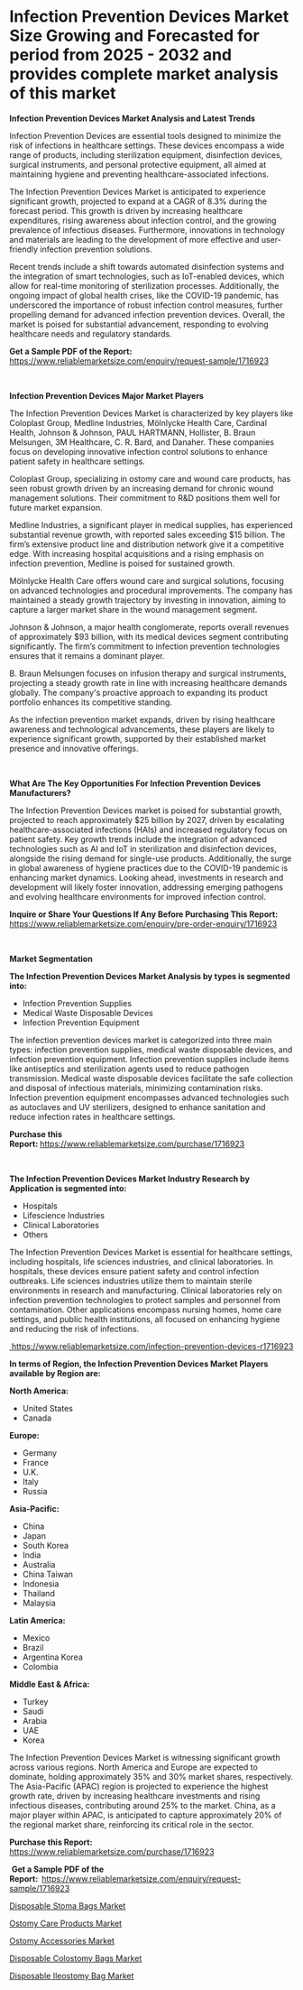<p><h1>Infection Prevention Devices Market Size Growing and Forecasted for period from 2025 - 2032 and provides complete market analysis of this market</h1></p><p><strong>Infection Prevention Devices Market Analysis and Latest Trends</strong></p>
<p><p>Infection Prevention Devices are essential tools designed to minimize the risk of infections in healthcare settings. These devices encompass a wide range of products, including sterilization equipment, disinfection devices, surgical instruments, and personal protective equipment, all aimed at maintaining hygiene and preventing healthcare-associated infections. </p><p>The Infection Prevention Devices Market is anticipated to experience significant growth, projected to expand at a CAGR of 8.3% during the forecast period. This growth is driven by increasing healthcare expenditures, rising awareness about infection control, and the growing prevalence of infectious diseases. Furthermore, innovations in technology and materials are leading to the development of more effective and user-friendly infection prevention solutions. </p><p>Recent trends include a shift towards automated disinfection systems and the integration of smart technologies, such as IoT-enabled devices, which allow for real-time monitoring of sterilization processes. Additionally, the ongoing impact of global health crises, like the COVID-19 pandemic, has underscored the importance of robust infection control measures, further propelling demand for advanced infection prevention devices. Overall, the market is poised for substantial advancement, responding to evolving healthcare needs and regulatory standards.</p></p>
<p><strong>Get a Sample PDF of the Report:&nbsp;</strong> <a href="https://www.reliablemarketsize.com/enquiry/request-sample/1716923?utm_campaign=1832&utm_medium=2&utm_source=Github&utm_content=ia&utm_term=25032025&utm_id=infection-prevention-devices">https://www.reliablemarketsize.com/enquiry/request-sample/1716923</a></p>
<p>&nbsp;</p>
<p><strong>Infection Prevention Devices Major Market Players</strong></p>
<p><p>The Infection Prevention Devices Market is characterized by key players like Coloplast Group, Medline Industries, Mölnlycke Health Care, Cardinal Health, Johnson & Johnson, PAUL HARTMANN, Hollister, B. Braun Melsungen, 3M Healthcare, C. R. Bard, and Danaher. These companies focus on developing innovative infection control solutions to enhance patient safety in healthcare settings.</p><p>Coloplast Group, specializing in ostomy care and wound care products, has seen robust growth driven by an increasing demand for chronic wound management solutions. Their commitment to R&D positions them well for future market expansion.</p><p>Medline Industries, a significant player in medical supplies, has experienced substantial revenue growth, with reported sales exceeding $15 billion. The firm’s extensive product line and distribution network give it a competitive edge. With increasing hospital acquisitions and a rising emphasis on infection prevention, Medline is poised for sustained growth.</p><p>Mölnlycke Health Care offers wound care and surgical solutions, focusing on advanced technologies and procedural improvements. The company has maintained a steady growth trajectory by investing in innovation, aiming to capture a larger market share in the wound management segment.</p><p>Johnson & Johnson, a major health conglomerate, reports overall revenues of approximately $93 billion, with its medical devices segment contributing significantly. The firm’s commitment to infection prevention technologies ensures that it remains a dominant player.</p><p>B. Braun Melsungen focuses on infusion therapy and surgical instruments, projecting a steady growth rate in line with increasing healthcare demands globally. The company's proactive approach to expanding its product portfolio enhances its competitive standing.</p><p>As the infection prevention market expands, driven by rising healthcare awareness and technological advancements, these players are likely to experience significant growth, supported by their established market presence and innovative offerings.</p></p>
<p>&nbsp;</p>
<p><strong>What Are The Key Opportunities For Infection Prevention Devices Manufacturers?</strong></p>
<p><p>The Infection Prevention Devices market is poised for substantial growth, projected to reach approximately $25 billion by 2027, driven by escalating healthcare-associated infections (HAIs) and increased regulatory focus on patient safety. Key growth trends include the integration of advanced technologies such as AI and IoT in sterilization and disinfection devices, alongside the rising demand for single-use products. Additionally, the surge in global awareness of hygiene practices due to the COVID-19 pandemic is enhancing market dynamics. Looking ahead, investments in research and development will likely foster innovation, addressing emerging pathogens and evolving healthcare environments for improved infection control.</p></p>
<p><strong>Inquire or Share Your Questions If Any Before Purchasing This Report:</strong> <a href="https://www.reliablemarketsize.com/enquiry/pre-order-enquiry/1716923?utm_campaign=1832&utm_medium=2&utm_source=Github&utm_content=ia&utm_term=25032025&utm_id=infection-prevention-devices">https://www.reliablemarketsize.com/enquiry/pre-order-enquiry/1716923</a></p>
<p>&nbsp;</p>
<p><strong>Market Segmentation</strong></p>
<p><strong>The Infection Prevention Devices Market Analysis by types is segmented into:</strong></p>
<p><ul><li>Infection Prevention Supplies</li><li>Medical Waste Disposable Devices</li><li>Infection Prevention Equipment</li></ul></p>
<p><p>The infection prevention devices market is categorized into three main types: infection prevention supplies, medical waste disposable devices, and infection prevention equipment. Infection prevention supplies include items like antiseptics and sterilization agents used to reduce pathogen transmission. Medical waste disposable devices facilitate the safe collection and disposal of infectious materials, minimizing contamination risks. Infection prevention equipment encompasses advanced technologies such as autoclaves and UV sterilizers, designed to enhance sanitation and reduce infection rates in healthcare settings.</p></p>
<p><strong>Purchase this Report:&nbsp;</strong><a href="https://www.reliablemarketsize.com/purchase/1716923?utm_campaign=1832&utm_medium=2&utm_source=Github&utm_content=ia&utm_term=25032025&utm_id=infection-prevention-devices">https://www.reliablemarketsize.com/purchase/1716923</a></p>
<p>&nbsp;</p>
<p><strong>The Infection Prevention Devices Market Industry Research by Application is segmented into:</strong></p>
<p><ul><li>Hospitals</li><li>Lifescience Industries</li><li>Clinical Laboratories</li><li>Others</li></ul></p>
<p><p>The Infection Prevention Devices Market is essential for healthcare settings, including hospitals, life sciences industries, and clinical laboratories. In hospitals, these devices ensure patient safety and control infection outbreaks. Life sciences industries utilize them to maintain sterile environments in research and manufacturing. Clinical laboratories rely on infection prevention technologies to protect samples and personnel from contamination. Other applications encompass nursing homes, home care settings, and public health institutions, all focused on enhancing hygiene and reducing the risk of infections.</p></p>
<p><a href="https://www.reliablemarketsize.com/infection-prevention-devices-r1716923?utm_campaign=1832&utm_medium=2&utm_source=Github&utm_content=ia&utm_term=25032025&utm_id=infection-prevention-devices">&nbsp;https://www.reliablemarketsize.com/infection-prevention-devices-r1716923</a></p>
<p><strong>In terms of Region, the Infection Prevention Devices Market Players available by Region are:</strong></p>
<p>
    <p> <strong> North America: </strong>
        <ul>
            <li>United States</li>
            <li>Canada</li>
        </ul>
        </p> 
    <p> <strong> Europe: </strong>
        <ul>
            <li>Germany</li>
            <li>France</li>
            <li>U.K.</li>
            <li>Italy</li>
            <li>Russia</li>
        </ul>
        </p> 
    <p> <strong> Asia-Pacific: </strong>
        <ul>
            <li>China</li>
            <li>Japan</li>
            <li>South Korea</li>
            <li>India</li>
            <li>Australia</li>
            <li>China Taiwan</li>
            <li>Indonesia</li>
            <li>Thailand</li>
            <li>Malaysia</li>
        </ul>
        </p> 
    <p> <strong> Latin America: </strong>
        <ul>
            <li>Mexico</li>
            <li>Brazil</li>
            <li>Argentina Korea</li>
            <li>Colombia</li>
        </ul>
        </p> 
    <p> <strong> Middle East & Africa: </strong>
        <ul>
            <li>Turkey</li>
            <li>Saudi</li>
            <li>Arabia</li>
            <li>UAE</li>
            <li>Korea</li>
        </ul>
    </p>
    </p>
<p><p>The Infection Prevention Devices Market is witnessing significant growth across various regions. North America and Europe are expected to dominate, holding approximately 35% and 30% market shares, respectively. The Asia-Pacific (APAC) region is projected to experience the highest growth rate, driven by increasing healthcare investments and rising infectious diseases, contributing around 25% to the market. China, as a major player within APAC, is anticipated to capture approximately 20% of the regional market share, reinforcing its critical role in the sector.</p></p>
<p><strong>Purchase this Report: </strong><a href="https://www.reliablemarketsize.com/purchase/1716923?utm_campaign=1832&utm_medium=2&utm_source=Github&utm_content=ia&utm_term=25032025&utm_id=infection-prevention-devices">https://www.reliablemarketsize.com/purchase/1716923</a></p>
<p>&nbsp;<strong>Get a Sample PDF of the Report:&nbsp;&nbsp;</strong><a href="https://www.reliablemarketsize.com/enquiry/request-sample/1716923?utm_campaign=1832&utm_medium=2&utm_source=Github&utm_content=ia&utm_term=25032025&utm_id=infection-prevention-devices">https://www.reliablemarketsize.com/enquiry/request-sample/1716923</a></p>
<p><strong></strong></p>
<p><p><a href="https://github.com/wiltsdeenyuw/Market-Research-Report-List-1/blob/main/disposable-stoma-bags-market.md?utm_campaign=1832&utm_medium=2&utm_source=Github&utm_content=ia&utm_term=25032025&utm_id=infection-prevention-devices">Disposable Stoma Bags Market</a></p><p><a href="https://github.com/fabrehugessf/Market-Research-Report-List-1/blob/main/ostomy-care-products-market.md?utm_campaign=1832&utm_medium=2&utm_source=Github&utm_content=ia&utm_term=25032025&utm_id=infection-prevention-devices">Ostomy Care Products Market</a></p><p><a href="https://github.com/lotoahshaiek/Market-Research-Report-List-1/blob/main/ostomy-accessories-market.md?utm_campaign=1832&utm_medium=2&utm_source=Github&utm_content=ia&utm_term=25032025&utm_id=infection-prevention-devices">Ostomy Accessories Market</a></p><p><a href="https://github.com/nsmifidget3/Market-Research-Report-List-1/blob/main/disposable-colostomy-bags-market.md?utm_campaign=1832&utm_medium=2&utm_source=Github&utm_content=ia&utm_term=25032025&utm_id=infection-prevention-devices">Disposable Colostomy Bags Market</a></p><p><a href="https://github.com/orlinvisonju/Market-Research-Report-List-1/blob/main/disposable-ileostomy-bag-market.md?utm_campaign=1832&utm_medium=2&utm_source=Github&utm_content=ia&utm_term=25032025&utm_id=infection-prevention-devices">Disposable Ileostomy Bag Market</a></p></p>